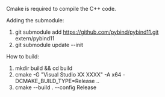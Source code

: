 Cmake is required to compile the C++ code.

Adding the submodule:
  1) git submodule add https://github.com/pybind/pybind11.git extern/pybind11
  2) git submodule update --init

How to build:
  1) mkdir build && cd build
  2) cmake -G "Visual Studio XX XXXX" -A x64 -DCMAKE_BUILD_TYPE=Release ..
  3) cmake --build . --config Release
